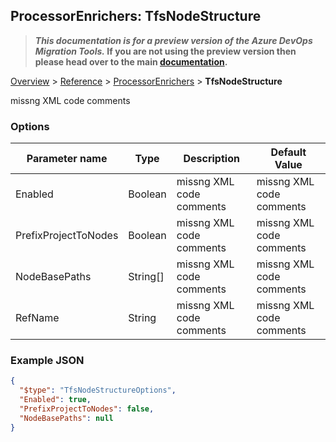 ## ProcessorEnrichers: TfsNodeStructure

>**_This documentation is for a preview version of the Azure DevOps Migration Tools._ If you are not using the preview version then please head over to the main [documentation](https://nkdagility.github.io/azure-devops-migration-tools).**

[Overview](.././index.md) > [Reference](../index.md) > [ProcessorEnrichers](./index.md) > **TfsNodeStructure**

missng XML code comments

### Options

| Parameter name         | Type    | Description                              | Default Value                            |
|------------------------|---------|------------------------------------------|------------------------------------------|
| Enabled | Boolean | missng XML code comments | missng XML code comments |
| PrefixProjectToNodes | Boolean | missng XML code comments | missng XML code comments |
| NodeBasePaths | String[] | missng XML code comments | missng XML code comments |
| RefName | String | missng XML code comments | missng XML code comments |


### Example JSON

```JSON
{
  "$type": "TfsNodeStructureOptions",
  "Enabled": true,
  "PrefixProjectToNodes": false,
  "NodeBasePaths": null
}
```